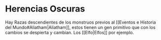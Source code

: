 # Herencias Oscuras
Hay Razas descendientes de los monstruos previos al [[Eventos e Historia del Mundo#Aliatham|Aliatham]], estos tienen un gen primitivo que con los cambios se despierta y cambian. Los [[Elfo|Elfos]] por ejemplo.
